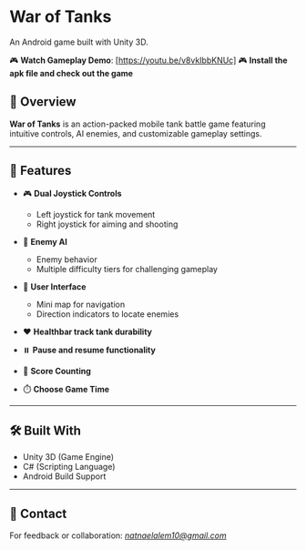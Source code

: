 # War of Tanks

An Android game built with Unity 3D.

🎮 **Watch Gameplay Demo**: [https://youtu.be/v8vkIbbKNUc]
🎮 **Install the apk file and check out the game**

## 📱 Overview

**War of Tanks** is an action-packed mobile tank battle game featuring intuitive controls, AI enemies, and customizable gameplay settings.

---

## 🚀 Features

- 🎮 **Dual Joystick Controls**  
  - Left joystick for tank movement  
  - Right joystick for aiming and shooting  

- 🤖 **Enemy AI**  
  - Enemy behavior  
  - Multiple difficulty tiers for challenging gameplay  

- 🧭 **User Interface**  
  - Mini map for navigation  
  - Direction indicators to locate enemies  

- ❤️ **Healthbar track tank durability**  

- ⏸️ **Pause and resume functionality**  

- 🧮 **Score Counting**  

- ⏱️ **Choose Game Time**  

---

## 🛠️ Built With

- Unity 3D (Game Engine)  
- C# (Scripting Language)  
- Android Build Support  

---


## 📧 Contact

For feedback or collaboration: *natnaelalem10@gmail.com*  

